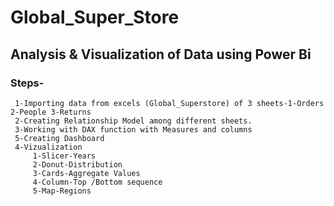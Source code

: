 # Global_Super_Store
## Analysis &  Visualization of Data using Power Bi
### Steps-
     1-Importing data from excels (Global_Superstore) of 3 sheets-1-Orders 2-People 3-Returns
     2-Creating Relationship Model among different sheets.
     3-Working with DAX function with Measures and columns
     5-Creating Dashboard
     4-Vizualization 
         1-Slicer-Years
         2-Donut-Distribution
         3-Cards-Aggregate Values
         4-Column-Top /Bottom sequence
         5-Map-Regions
         
     

